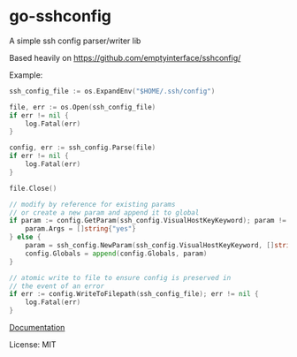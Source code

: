 # go-sshconfig
A simple ssh config parser/writer lib

Based heavily on https://github.com/emptyinterface/sshconfig/

Example:

```go
ssh_config_file := os.ExpandEnv("$HOME/.ssh/config")

file, err := os.Open(ssh_config_file)
if err != nil {
	log.Fatal(err)
}

config, err := ssh_config.Parse(file)
if err != nil {
	log.Fatal(err)
}

file.Close()

// modify by reference for existing params
// or create a new param and append it to global
if param := config.GetParam(ssh_config.VisualHostKeyKeyword); param != nil {
	param.Args = []string{"yes"}
} else {
	param = ssh_config.NewParam(ssh_config.VisualHostKeyKeyword, []string{"yes"}, []string{"good to see you"})
	config.Globals = append(config.Globals, param)
}

// atomic write to file to ensure config is preserved in
// the event of an error
if err := config.WriteToFilepath(ssh_config_file); err != nil {
	log.Fatal(err)
}
```

[Documentation](https://godoc.org/github.com/emptyinterface/ssh_config)

License: MIT